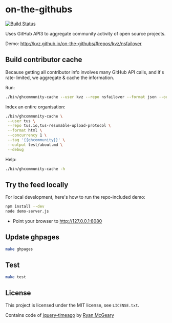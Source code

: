 on-the-githubs
==============

[![Build Status](https://travis-ci.org/kvz/on-the-githubs.png?branch=master)](https://travis-ci.org/kvz/on-the-githubs)

Uses GitHub API3 to aggregate community activity of open source projects.

Demo: http://kvz.github.io/on-the-githubs/#repos/kvz/nsfailover

## Build contributor cache

Because getting all contributor info involves many GitHub API calls, and it's
rate-limited, we aggregate & cache the information.

Run:

```bash
./bin/ghcommunity-cache --user kvz --repo nsfailover --format json --output > community.json
```

Index an entire organisation:

```bash
./bin/ghcommunity-cache \
 --user tus \
 --repo tus.io,tus-resumable-upload-protocol \
 --format html \
 --concurrency 1 \
 --tag '{{ghcommunity}}' \
 --output test/about.md \
 --debug
```

Help:

```bash
./bin/ghcommunity-cache -h
```

## Try the feed locally

For local development, here's how to run the repo-included demo:

```bash
npm install --dev
node demo-server.js
```

- Point your browser to http://127.0.0.1:8080

## Update ghpages

```bash
make ghpages
```

## Test

```bash
make test
```

## License

This project is licensed under the MIT license, see `LICENSE.txt`.

Contains code of [jquery-timeago](https://github.com/rmm5t/jquery-timeago)
by [Ryan McGeary](https://github.com/rmm5t/jquery-timeago/blob/master/LICENSE.txt)
